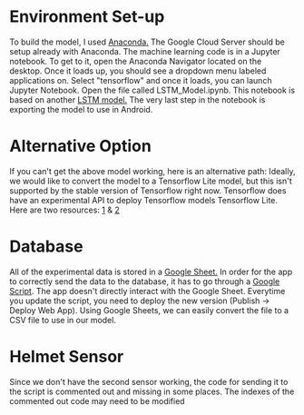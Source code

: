 # Environment Set-up
To build the model, I used [Anaconda.](https://www.anaconda.com/products/individual)
The Google Cloud Server should be setup already with Anaconda.
The machine learning code is in a Jupyter notebook.
To get to it, open the Anaconda Navigator located on the desktop.
Once it loads up, you should see a dropdown menu labeled applications on. Select "tensorflow" and once it loads, you can launch Jupyter Notebook.
Open the file called LSTM_Model.ipynb. This notebook is based on another [LSTM model.](https://github.com/dspanah/Human-Activity-Recognition-Keras-Android)
The very last step in the notebook is exporting the model to use in Android.

# Alternative Option
If you can't get the above model working, here is an alternative path:
Ideally, we would like to convert the model to a Tensorflow Lite model, but this isn't supported by the stable version of Tensorflow right now.
Tensorflow does have an experimental API to deploy Tensorflow models Tensorflow Lite. Here are two resources:
[1](https://colab.research.google.com/github/tensorflow/tensorflow/blob/master/tensorflow/lite/experimental/examples/lstm/TensorFlowLite_LSTM_Keras_Tutorial.ipynb) & [2](https://github.com/tensorflow/tensorflow/tree/master/tensorflow/lite/experimental/examples/lstm/g3doc)


# Database
All of the experimental data is stored in a [Google Sheet.](https://docs.google.com/spreadsheets/d/1yhmhXChoDyuxHTN9C0lE4Yqkj6NtB9YNLL6kHU82SCU/edit#gid=0)
In order for the app to correctly send the data to the database, it has to go through a [Google Script](https://script.google.com/d/1mOljzJ3k6hSVzh4ORDmZln1ZpPkXlqcQytlJpYlyMeKM_-cjPeDxTAyL/edit). The app doesn't directly interact with the Google Sheet.
Everytime you update the script, you need to deploy the new version (Publish -> Deploy Web App). Using Google Sheets, we can easily convert the file to a CSV file
to use in our model.

# Helmet Sensor
Since we don't have the second sensor working, the code for sending it to the script is commented out and missing in some places. The indexes of the commented out code
may need to be modified


